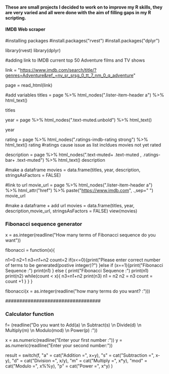#### These are small projects I decided to work on to improve my R skills, they are very varied and all were done with the aim of filling gaps in my R scripting.

#### IMDB Web scraper
#installing packages
#install.packages("rvest")
#install.packages("dplyr")

library(rvest)
library(dplyr)

#adding link to IMDB current top 50 Adventure films and TV shows

link = "https://www.imdb.com/search/title/?genres=Adventure&ref_=nv_sr_srsg_0_tt_7_nm_0_q_adventure"

page = read_html(link)

#add variables
titles = page %>%
  html_nodes(".lister-item-header a") %>% 
  html_text()

titles

year = page %>%
  html_nodes(".text-muted.unbold") %>%
  html_text()

year

rating = page %>%
  html_nodes(".ratings-imdb-rating strong") %>%
  html_text()
rating
#ratings cause issue as list incldues movies not yet rated

description = page %>%
  html_nodes(".text-muted+ .text-muted , .ratings-bar+ .text-muted") %>%
  html_text()
description

#make a dataframe
movies = data.frame(titles, year, description, stringsAsFactors = FALSE)

#link to url
movie_url = page %>%
  html_nodes(".lister-item-header a") %>%
  html_attr("href") %>%
  paste("https://www.imdb.com", .,sep=" ")
movie_url

#make a dataframe + add url
movies = data.frame(titles, year, description,movie_url, stringsAsFactors = FALSE)
view(movies)



### Fibonacci sequence generator

x = as.integer(readline("How many terms of Fibonacci sequence do you want"))

fibonacci = function(x){

n1=0
n2=1
n3=n1+n2
count=2
if(x<=0){print("Please enter correct number of terms to be generated(postive integer)?")
  }else if (x==1){print("Fibonacci Sequence :")
print(n1)
  } else {
    print("Fibonacci Sequence :")
    print(n1)
    print(n2)
    while(count < x){
      n3=n1+n2
      print(n3)
      n1 = n2
      n2 = n3
      count = count +1
    }
  } 
}

fibonacci(x = as.integer(readline("how many terms do you want? :")))


##################################
### Calculator function
f= (readline("Do you want to Add(a)
             \n Subtract(s)
             \n Divide(d)
             \n Multiply(m)
             \n Modulo(mod)
             \n Power(p) :"))

x = as.numeric(readline("Enter your first number :"))
y = as.numeric(readline("Enter your second number:"))


result = switch(f, 
                "a" = cat("Addition =", x+y),
                "s" = cat("Subtraction =", x-y),
                "d" = cat("Division =", x/y),
                "m" = cat("Multiply =", x*y),
                "mod" = cat("Modulo =", x%%y),
                "p" = cat("Power =", x^y)
)


